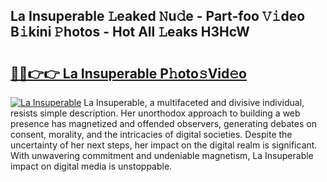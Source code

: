 ## La Insuperable 𝙻eaked 𝙽u𝚍e - Part-foo 𝚅𝚒deo B𝚒kini 𝙿hotos - Hot All 𝙻eaks H3HcW

# <h2><a href="http://ld4axev.urlbe.top/?page=La+Insuperable">🔗🔗👉👉 La Insuperable P𝚑oto𝚜Vid𝚎o</a></h2>

[![La Insuperable](https://i.imgur.com/eBuTRDB.gif)](http://ld4axev.urlbe.top/?page=La+Insuperable)
La Insuperable, a multifaceted and divisive individual, resists simple description. Her unorthodox approach to building a web presence has magnetized and offended observers, generating debates on consent, morality, and the intricacies of digital societies. Despite the uncertainty of her next steps, her impact on the digital realm is significant. With unwavering commitment and undeniable magnetism, La Insuperable impact on digital media is unstoppable.
